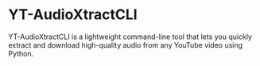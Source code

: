 # YT-AudioXtractCLI
YT-AudioXtractCLI is a lightweight command-line tool that lets you quickly extract and download high-quality audio from any YouTube video using Python.
